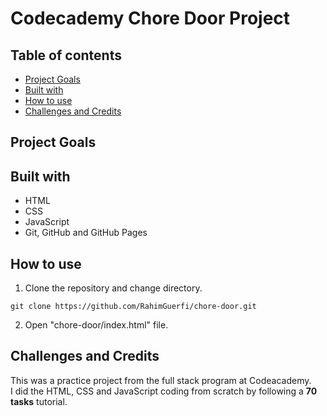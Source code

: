 # Codecademy Chore Door Project

## Table of contents
* [Project Goals](#project-goals)
* [Built with](#built-with)
* [How to use](#how-to-use)
* [Challenges and Credits](#challenges-and-credits)

## Project Goals


## Built with
* HTML
* CSS
* JavaScript
* Git, GitHub and GitHub Pages

## How to use
1. Clone the repository and change directory.

```
git clone https://github.com/RahimGuerfi/chore-door.git
```

2. Open "chore-door/index.html" file.

## Challenges and Credits
This was a practice project from the full stack program at Codeacademy.
<br>
I did the HTML, CSS and JavaScript coding from scratch by following a **70 tasks** tutorial.

